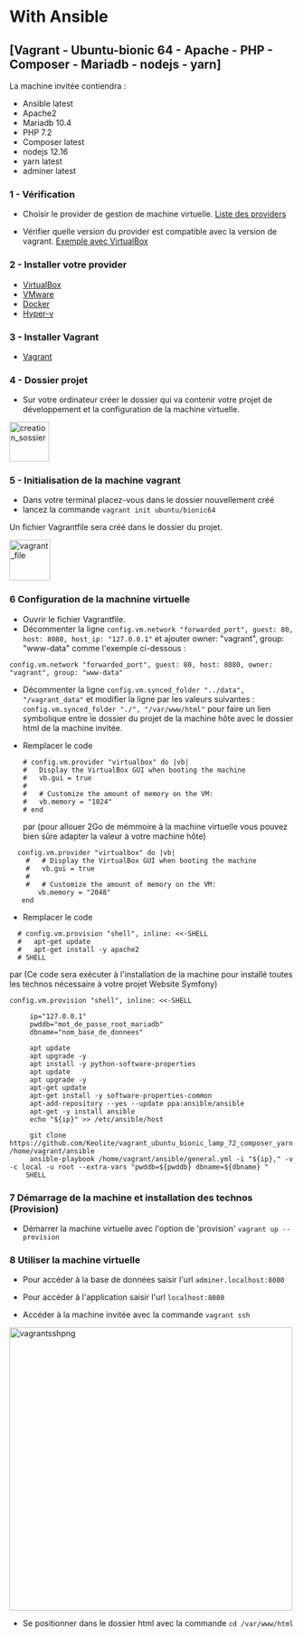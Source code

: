 # With Ansible
## [Vagrant - Ubuntu-bionic 64 - Apache - PHP - Composer - Mariadb - nodejs - yarn]

La machine invitée contiendra :

* Ansible latest
* Apache2
* Mariadb 10.4
* PHP 7.2
* Composer latest
* nodejs 12.16
* yarn latest
* adminer latest

### 1 - Vérification

* Choisir le provider de gestion de machine virtuelle.
[Liste des providers](https://www.vagrantup.com/docs/providers/)

* Vérifier quelle version du provider est compatible avec la version de vagrant.
[Exemple avec VirtualBox](https://www.vagrantup.com/docs/virtualbox/)

### 2 - Installer votre provider
* [VirtualBox](https://www.virtualbox.org/)
* [VMware](https://www.vmware.com/)
* [Docker](https://www.docker.com/)
* [Hyper-v](https://docs.microsoft.com/fr-fr/virtualization/hyper-v-on-windows/quick-start/enable-hyper-v)

### 3 - Installer Vagrant
* [Vagrant](https://www.vagrantup.com/)

### 4 - Dossier projet
* Sur votre ordinateur créer le dossier qui va contenir votre projet de développement et la configuration de la machine virtuelle.

<img height="70" alt="creation_sossier" src="https://user-images.githubusercontent.com/26669933/74859827-f36cd200-5347-11ea-8b3d-e378526c2387.png">

### 5 - Initialisation de la machine vagrant
* Dans votre terminal placez-vous dans le dossier nouvellement créé
* lancez la commande  `vagrant init ubuntu/bionic64`
 
 Un fichier Vagrantfile sera créé dans le dossier du projet.
 
 
<img height="72" alt="vagrant_file" src="https://user-images.githubusercontent.com/26669933/74860597-37aca200-5349-11ea-9cde-e2ac4fd90485.png">

### 6 Configuration de la machnine virtuelle
* Ouvrir le fichier Vagrantfile.
* Décommenter la ligne  `config.vm.network "forwarded_port", guest: 80, host: 8080, host_ip: "127.0.0.1"` et ajouter owner: "vagrant", group: "www-data" comme l'exemple ci-dessous :

`config.vm.network "forwarded_port", guest: 80, host: 8080, owner: "vagrant", group: "www-data"`

 
* Décommenter la ligne  `config.vm.synced_folder "../data", "/vagrant_data"` et modifier la ligne par les valeurs suivantes : `config.vm.synced_folder "./", "/var/www/html"` pour faire un lien symbolique entre le dossier du projet de la machine hôte avec le dossier html de la machine invitée.
* Remplacer le code 
 
   ```
   # config.vm.provider "virtualbox" do |vb|
   #   Display the VirtualBox GUI when booting the machine
   #   vb.gui = true
   #
   #   # Customize the amount of memory on the VM:
   #   vb.memory = "1024"
   # end
   ```
   par (pour allouer 2Go de mémmoire à la machine virtuelle vous pouvez bien sûre adapter la valeur à votre machine hôte)
   
 ```
   config.vm.provider "virtualbox" do |vb|
     #   # Display the VirtualBox GUI when booting the machine
     #   vb.gui = true
     #
     #   # Customize the amount of memory on the VM:
        vb.memory = "2048"
    end   
```

* Remplacer le code 
```
  # config.vm.provision "shell", inline: <<-SHELL
  #   apt-get update
  #   apt-get install -y apache2
  # SHELL
```

par (Ce code sera exécuter à l'installation de la machine pour installé toutes les technos nécessaire à votre projet Website Symfony)

```
config.vm.provision "shell", inline: <<-SHELL

     ip="127.0.0.1"
     pwddb="mot_de_passe_root_mariadb"
     dbname="nom_base_de_donnees"
    
     apt update
     apt upgrade -y
     apt install -y python-software-properties
     apt update
     apt upgrade -y
     apt-get update
     apt-get install -y software-properties-common
     apt-add-repository --yes --update ppa:ansible/ansible
     apt-get -y install ansible
     echo "${ip}" >> /etc/ansible/host

     git clone https://github.com/Keolite/vagrant_ubuntu_bionic_lamp_72_composer_yarn.git /home/vagrant/ansible
     ansible-playbook /home/vagrant/ansible/general.yml -i "${ip}," -v -c local -u root --extra-vars "pwddb=${pwddb} dbname=${dbname} "
    SHELL
```

### 7 Démarrage de la machine et installation des technos (Provision)
* Démarrer la machine virtuelle avec l'option de 'provision'
`vagrant up --provision`

### 8 Utiliser la machine virtuelle
* Pour accéder à la base de données saisir l'url `adminer.localhost:8080`

* Pour accéder à l'application saisir l'url `localhost:8080`

* Accéder à la machine invitée avec la commande `vagrant ssh`

<img width="500" alt="vagrantsshpng" src="https://user-images.githubusercontent.com/26669933/75088623-09e57a00-5550-11ea-8960-c96379511ec6.png">

* Se positionner dans le dossier html avec la commande `cd /var/www/html`